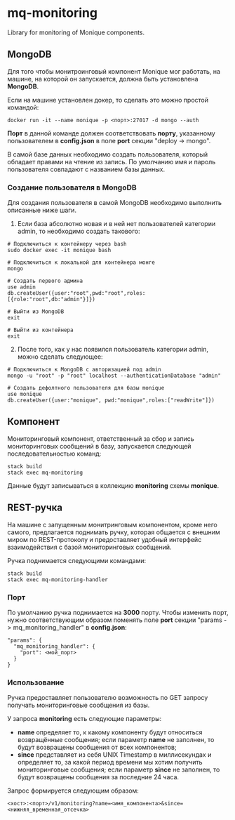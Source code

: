 # mq-monitoring
Library for monitoring of Monique components.

## MongoDB

Для того чтобы монитроинговый компонент Monique мог работать, на машине, на которой он запускается, должна быть установлена **MongoDB**.

Если на машине установлен докер, то сделать это можно простой командой:

```
docker run -it --name monique -p <порт>:27017 -d mongo --auth
```

**Порт** в данной команде должен соответствовать **порту**, указанному пользователем в **config.json** в поле **port** секции "deploy -> mongo".

В самой базе данных необходимо создать пользователя, который обладает правами на чтение из запись. 
По умолчанию имя и пароль пользователя совпадают с названием базы данных.

### Создание пользователя в MongoDB

Для создания пользователя в самой MongoDB необходимо выполнить описанные ниже шаги.

1. Если база абсолютно новая и в ней нет пользователей категории admin, то необходимо создать такового:

```
# Подключиться к контейнеру через bash
sudo docker exec -it monique bash

# Подключиться к локальной для контейнера монге
mongo

# Создать первого админа
use admin
db.createUser({user:"root",pwd:"root",roles:[{role:"root",db:"admin"}]})

# Выйти из MongoDB
exit

# Выйти из контейнера
exit
```
2. После того, как у нас появился пользователь категории admin, можно сделать следующее:

```
# Подключиться к MongoDB с авторизацией под admin
mongo -u "root" -p "root" localhost --authenticationDatabase "admin"

# Создать дефолтного пользователя для базы monique
use monique
db.createUser({user:"monique", pwd:"monique",roles:["readWrite"]})
```

## Компонент

Мониторинговый компонент, ответственный за сбор и запись мониторинговых сообщений в базу, запускается следующей последовательностью команд:

```
stack build
stack exec mq-monitoring
```

Данные будут записываться в коллекцию **monitoring** схемы **monique**.

## REST-ручка

На машине с запущенным монитринговым компонентом, кроме него самого, предлагается поднимать ручку, которая общается с внешним миром по REST-протоколу и предоставляет удобный интерфейс
взаимодействия с базой мониторинговых сообщений.

Ручка поднимается следующими командами:

```
stack build
stack exec mq-monitoring-handler
```

### Порт

По умолчанию ручка поднимается на **3000** порту. Чтобы изменить порт, нужно соответствующим образом поменять поле **port** секции "params -> mq_monitoring_handler" в **config.json**:

```
"params": {
  "mq_monitoring_handler": {
    "port": <мой_порт>
  }
}
```

### Использование

Ручка предоставляет пользователю возможность по GET запросу получать мониторинговые сообщения из базы.

У запроса **monitoring** есть следующие параметры:

* **name** определяет то, к какому компоненту будут относиться возвращённые сообщения; если параметр **name** не заполнен, то будут возвращены сообщения от всех компонентов;
* **since** представляет из себя UNIX Timestamp в миллисекундах и определяет то, за какой период времени мы хотим получить мониторинговые сообщения;
если параметр **since** не заполнен, то будут возвращены сообщения за последние 24 часа.

Запрос формируется следующим образом:

```
<хост>:<порт>/v1/monitoring?name=<имя_компонента>&since=<нижняя_временная_отсечка>
```